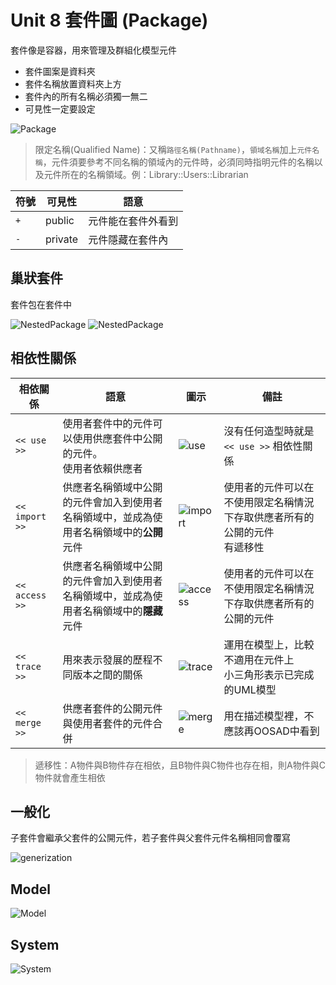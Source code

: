 # Unit 8 套件圖 (Package)

套件像是容器，用來管理及群組化模型元件

* 套件圖案是資料夾
* 套件名稱放置資料夾上方
* 套件內的所有名稱必須獨一無二
* 可見性一定要設定

![Package](images/Package_TopGround.PNG "Package")

> 限定名稱(Qualified Name)：又稱`路徑名稱(Pathname)`，`領域名稱`加上`元件名稱`，元件須要參考不同名稱的領域內的元件時，必須同時指明元件的名稱以及元件所在的名稱領域。例：Library::Users::Librarian

符號 | 可見性 | 語意
---------|----------|---------
 `+` | public | 元件能在套件外看到
 `-` | private | 元件隱藏在套件內

 ## 巢狀套件

 套件包在套件中

 ![NestedPackage](images/Package_NestedPackage.PNG "NestedPackage")
 ![NestedPackage](images/Package_NestedPackage2.PNG "NestedPackage")

 ## 相依性關係
 
相依關係 | 語意 | 圖示 | 備註
---------|----------|---------- | ----------
 `<< use >>` | 使用者套件中的元件可以使用供應套件中公開的元件。<br>使用者依賴供應者 | ![use](images/Package_Dependency_USE.PNG "use") | 沒有任何造型時就是 `<< use >>` 相依性關係
 `<< import >>` | 供應者名稱領域中公開的元件會加入到使用者名稱領域中，並成為使用者名稱領域中的**公開**元件 | ![import](images/Package_Dependency_IMPORT.PNG "import") | 使用者的元件可以在不使用限定名稱情況下存取供應者所有的公開的元件 <br> 有遞移性
 `<< access >>` | 供應者名稱領域中公開的元件會加入到使用者名稱領域中，並成為使用者名稱領域中的**隱藏**元件 | ![access](images/Package_Dependency_ACCESS.PNG "access") | 使用者的元件可以在不使用限定名稱情況下存取供應者所有的公開的元件
 `<< trace >>` | 用來表示發展的歷程不同版本之間的關係 | ![trace](images/Package_Dependency_TRACE.PNG "trace") | 運用在模型上，比較不適用在元件上 <br> 小三角形表示已完成的UML模型
 `<< merge >>` | 供應者套件的公開元件與使用者套件的元件合併 | ![merge](images/Package_Dependency_MERGE.PNG "merge") | 用在描述模型裡，不應該再OOSAD中看到

 > 遞移性：A物件與B物件存在相依，且B物件與C物件也存在相，則A物件與C物件就會產生相依

 ## 一般化

 子套件會繼承父套件的公開元件，若子套件與父套件元件名稱相同會覆寫

 ![generization](images/Package_Generization.PNG "generization")

 ## Model

 ![Model](images/Package_Model.PNG "Model")

  ## System

 ![System](images/Package_System.PNG "System")
